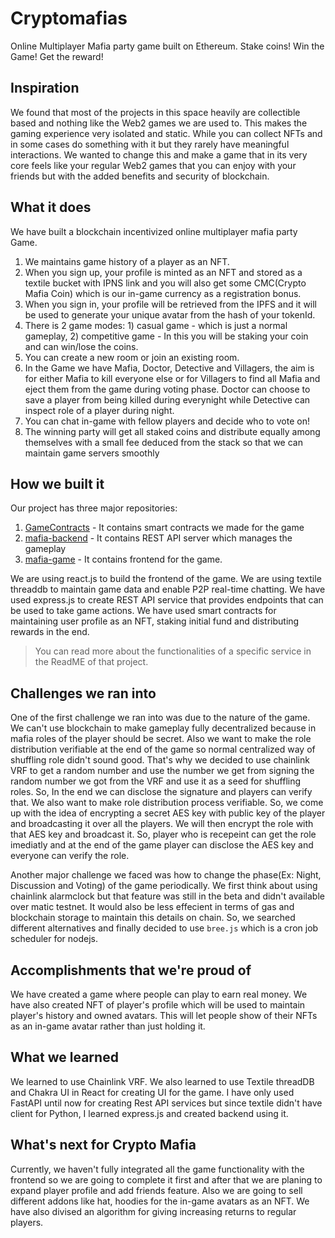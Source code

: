 # Cryptomafias
Online Multiplayer Mafia party game built on Ethereum. Stake coins! Win the Game! Get the reward!

## Inspiration
We found that most of the projects in this space heavily are collectible based and nothing like the Web2 games we are used to. This makes the gaming experience very isolated and static. While you can collect NFTs and in some cases do something with it but they rarely have meaningful interactions. We wanted to change this and make a game that in its very core feels like your regular Web2 games that you can enjoy with your friends but with the added benefits and security of blockchain.

## What it does
We have built a blockchain incentivized online multiplayer mafia party Game.
1. We maintains game history of a player as an NFT.
2. When you sign up, your profile is minted as an NFT and stored as a textile bucket with IPNS link and you will also get some CMC(Crypto Mafia Coin) which is our in-game currency as a registration bonus.
3. When you sign in, your profile will be retrieved from the IPFS and it will be used to generate your unique avatar from the hash of your tokenId.
4. There is 2 game modes: 1) casual game - which is just a normal gameplay, 2) competitive game - In this you will be staking your coin and can win/lose the coins.
5. You can create a new room or join an existing room.
6. In the Game we have Mafia, Doctor, Detective and Villagers, the aim is for either Mafia to kill everyone else or for Villagers to find all Mafia and eject them from the game during voting phase. Doctor can choose to save a player from being killed during everynight while Detective can inspect role of a player during night.
7. You can chat in-game with fellow players and decide who to vote on!
8. The winning party will get all staked coins and distribute equally among themselves with a small fee deduced from the stack so that we can maintain game servers smoothly

## How we built it
Our project has three major repositories:
1. [GameContracts](https://github.com/cryptomafias/GameContracts) - It contains smart contracts we made for the game
2. [mafia-backend](https://github.com/cryptomafias/mafia-backend) - It contains REST API server which manages the gameplay
3. [mafia-game](https://github.com/cryptomafias/mafia-game) - It contains frontend for the game.

We are using react.js to build the frontend of the game. We are using textile threaddb to maintain game data and enable P2P real-time chatting. We have used express.js to create REST API service that provides endpoints that can be used to take game actions. We have used smart contracts for maintaining user profile as an NFT, staking initial fund and distributing rewards in the end.

> You can read more about the functionalities of a specific service in the ReadME of that project.
 
## Challenges we ran into
One of the first challenge we ran into was due to the nature of the game. We can't use blockchain to make gameplay fully decentralized because in mafia roles of the player should be secret. Also we want to make the role distribution verifiable at the end of the game so normal centralized way of shuffling role didn't sound good. That's why we decided to use chainlink VRF to get a random number and use the number we get from signing the random number we got from the VRF and use it as a seed for shuffling roles. So, In the end we can disclose the signature and players can verify that. We also want to make role distribution process verifiable. So, we come up with the idea of encrypting a secret AES key with public key of the player and broadcasting it over all the players. We will then encrypt the role with that AES key and broadcast it. So, player who is recepeint can get the role imediatly and at the end of the game player can disclose the AES key and everyone can verify the role. 

Another major challenge we faced was how to change the phase(Ex: Night, Discussion and Voting) of the game periodically. We first think about using chainlink alarmclock but that feature was still in the beta and didn't available over matic testnet. It would also be less effecient in terms of gas and blockchain storage to maintain this details on chain. So, we searched different alternatives and finally decided to use `bree.js` which is a cron job scheduler for nodejs. 

## Accomplishments that we're proud of
We have created a game where people can play to earn real money. We have also created NFT of player's profile which will be used to maintain player's history and owned avatars. This will let people show of their NFTs as an in-game avatar rather than just holding it.

## What we learned
We learned to use Chainlink VRF. We also learned to use Textile threadDB and Chakra UI in React for creating UI for the game. I have only used FastAPI until now for creating Rest API services but since textile didn't have client for Python, I learned express.js and created backend using it.

## What's next for Crypto Mafia
Currently, we haven't fully integrated all the game functionality with the frontend so we are going to complete it first and after that we are planing to expand player profile and add friends feature. Also we are going to sell different addons like hat, hoodies for the in-game avatars as an NFT. We have also divised an algorithm for giving increasing returns to regular players.
